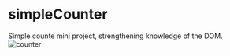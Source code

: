 # simpleCounter
Simple counte mini project, strengthening knowledge of the DOM. 
![counter](https://user-images.githubusercontent.com/77589159/172809597-e5e5cffe-06c4-44e6-9983-73960db3c6f2.gif)
